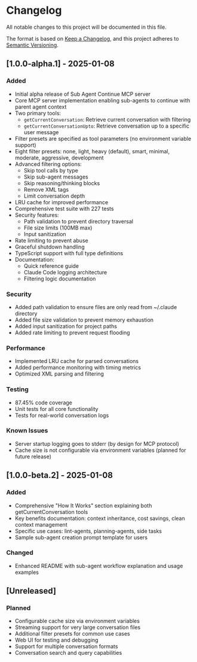# Changelog

All notable changes to this project will be documented in this file.

The format is based on [Keep a Changelog](https://keepachangelog.com/en/1.0.0/),
and this project adheres to [Semantic Versioning](https://semver.org/spec/v2.0.0.html).

## [1.0.0-alpha.1] - 2025-01-08

### Added
- Initial alpha release of Sub Agent Continue MCP server
- Core MCP server implementation enabling sub-agents to continue with parent agent context
- Two primary tools:
  - `getCurrentConversation`: Retrieve current conversation with filtering
  - `getCurrentConversationUpto`: Retrieve conversation up to a specific user message
- Filter presets are specified as tool parameters (no environment variable support)
- Eight filter presets: none, light, heavy (default), smart, minimal, moderate, aggressive, development
- Advanced filtering options:
  - Skip tool calls by type
  - Skip sub-agent messages
  - Skip reasoning/thinking blocks
  - Remove XML tags
  - Limit conversation depth
- LRU cache for improved performance
- Comprehensive test suite with 227 tests
- Security features:
  - Path validation to prevent directory traversal
  - File size limits (100MB max)
  - Input sanitization
- Rate limiting to prevent abuse
- Graceful shutdown handling
- TypeScript support with full type definitions
- Documentation:
  - Quick reference guide
  - Claude Code logging architecture
  - Filtering logic documentation

### Security
- Added path validation to ensure files are only read from ~/.claude directory
- Added file size validation to prevent memory exhaustion
- Added input sanitization for project paths
- Added rate limiting to prevent request flooding

### Performance
- Implemented LRU cache for parsed conversations
- Added performance monitoring with timing metrics
- Optimized XML parsing and filtering

### Testing
- 87.45% code coverage
- Unit tests for all core functionality
- Tests for real-world conversation logs

### Known Issues
- Server startup logging goes to stderr (by design for MCP protocol)
- Cache size is not configurable via environment variables (planned for future release)

## [1.0.0-beta.2] - 2025-01-08

### Added
- Comprehensive "How It Works" section explaining both getCurrentConversation tools
- Key benefits documentation: context inheritance, cost savings, clean context management  
- Specific use cases: lint-agents, planning-agents, side tasks
- Sample sub-agent creation prompt template for users

### Changed
- Enhanced README with sub-agent workflow explanation and usage examples

## [Unreleased]

### Planned
- Configurable cache size via environment variables
- Streaming support for very large conversation files
- Additional filter presets for common use cases
- Web UI for testing and debugging
- Support for multiple conversation formats
- Conversation search and query capabilities